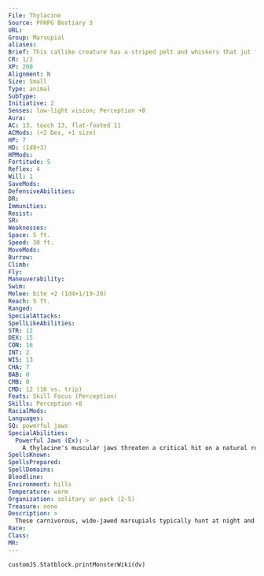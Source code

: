 ```yaml
---
File: Thylacine
Source: PFRPG Bestiary 3
URL: 
Group: Marsupial
aliases: 
Brief: This catlike creature has a striped pelt and whiskers that jut from a long muzzle filled with sharp teeth.
CR: 1/2
XP: 200
Alignment: N
Size: Small
Type: animal
SubType: 
Initiative: 2
Senses: low-light vision; Perception +8
Aura: 
AC: 13, touch 13, flat-footed 11
ACMods: (+2 Dex, +1 size)
HP: 7
HD: (1d8+3)
HPMods: 
Fortitude: 5
Reflex: 4
Will: 1
SaveMods: 
DefensiveAbilities: 
DR: 
Immunities: 
Resist: 
SR: 
Weaknesses: 
Space: 5 ft.
Speed: 30 ft.
MoveMods: 
Burrow: 
Climb: 
Fly: 
Maneuverability: 
Swim: 
Melee: bite +2 (1d4+1/19-20)
Reach: 5 ft.
Ranged: 
SpecialAttacks: 
SpellLikeAbilities: 
STR: 12
DEX: 15
CON: 16
INT: 2
WIS: 13
CHA: 7
BAB: 0
CMB: 0
CMD: 12 (16 vs. trip)
Feats: Skill Focus (Perception)
Skills: Perception +8
RacialMods: 
Languages: 
SQ: powerful jaws
SpecialAbilities:
  Powerful Jaws (Ex): >
    A thylacine's muscular jaws threaten a critical hit on a natural roll of 19 or 20.
SpellsKnown: 
SpellsPrepared: 
SpellDomains: 
Bloodline: 
Environment: hills
Temperature: warm
Organization: solitary or pack (2-5)
Treasure: none
Description: >
  These carnivorous, wide-jawed marsupials typically hunt at night and have a reputation for savagery. By day, they nest in hollow trees or clusters of bushes.  Thylacine Companions  Starting Statistics: Size Small; Speed 30 ft.; Attack bite (1d4); Ability Scores Str 12, Dex 15, Con 16, Int 2, Wis 13, Cha 7; Special Qualities low-light vision, powerful jaws.  4th-Level Advancement: Size Medium; AC +2 natural armor; Attack bite (1d6); Ability Scores Str +4, Dex -2, Con +4.
Race: 
Class: 
MR: 
---
```

```dataviewjs
customJS.Statblock.printMonsterWiki(dv)
```
